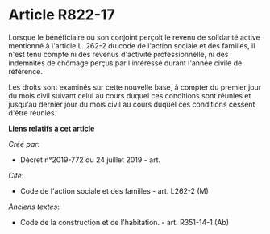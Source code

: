 # Article R822-17

Lorsque le bénéficiaire ou son conjoint perçoit le revenu de solidarité active mentionné à l'article L. 262-2 du code de
l'action sociale et des familles, il n'est tenu compte ni des revenus d'activité professionnelle, ni des indemnités de
chômage perçus par l'intéressé durant l'année civile de référence.

Les droits sont examinés sur cette nouvelle base, à compter du premier jour du mois civil suivant celui au cours duquel ces
conditions sont réunies et jusqu'au dernier jour du mois civil au cours duquel ces conditions cessent d'être réunies.

**Liens relatifs à cet article**

_Créé par_:

  - Décret n°2019-772 du 24 juillet 2019 - art.

_Cite_:

  - Code de l'action sociale et des familles - art. L262-2 (M)

_Anciens textes_:

  - Code de la construction et de l'habitation. - art. R351-14-1 (Ab)
